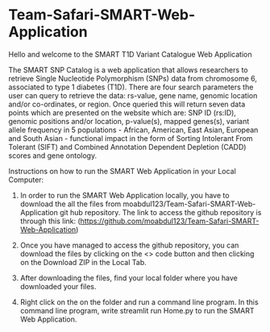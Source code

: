 # Team-Safari-SMART-Web-Application

Hello and welcome to the SMART T1D Variant Catalogue Web Application

The SMART SNP Catalog is a web application that allows researchers to retrieve Single Nucleotide Polymorphism (SNPs) data from chromosome 6, associated to type 1 diabetes (T1D). There are four search parameters the user can query to retrieve the data: rs-value, gene name, genomic location and/or co-ordinates, or region. Once queried this will return seven data points which are  presented on the website which are: SNP ID (rs:ID), genomic positions and/or location, p-value(s), mapped genes(s), variant allele frequency in 5 populations - African, American, East Asian, European and South Asian -  functional impact in the form of Sorting Intolerant From Tolerant (SIFT)  and Combined Annotation Dependent Depletion (CADD) scores and gene ontology.


Instructions on how to run the SMART Web Application in your Local Computer:

1. In order to run the SMART Web Application locally, you have to download the all the files from moabdul123/Team-Safari-SMART-Web-Application git hub repository.
   The link to access the github repository is through this link: (https://github.com/moabdul123/Team-Safari-SMART-Web-Application)

2. Once you have managed to access the github repository, you can download the files by clicking on the <> code button and then clicking on the Download ZIP 
   in the Local Tab.

3. After downloading the files, find your local folder where you have downloaded your files.

4. Right click on the  on the folder and run a command line program. In this command line program, write streamlit run Home.py to run the SMART Web Application. 
